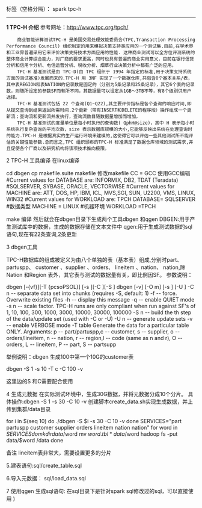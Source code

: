 标签（空格分隔）： spark tpc-h

---
**1 TPC-H 介绍**
参考网址：http://www.tpc.org/tpch/

        商业智能计算测试TPC-H 是美国交易处理效能委员会(TPC,Transaction Processing Performance Council) 组织制定的用来模拟决策支持类应用的一个测试集.目前,在学术界和工业界普遍采用它来评价决策支持技术方面应用的性能. 这种商业测试可以全方位评测系统的整体商业计算综合能力，对厂商的要求更高，同时也具有普遍的商业实用意义，目前在银行信贷分析和信用卡分析、电信运营分析、税收分析、烟草行业决策分析中都有广泛的应用。
        TPC-H 基准测试是由 TPC-D(由 TPC 组织于 1994 年指定的标准,用于决策支持系统方面的测试基准)发展而来的.TPC-H 用 3NF 实现了一个数据仓库,共包含8个基本关系/表，其中表REGION和表NATION的记录数是固定的（分别为5条记录和25条记录），其它6个表的记录数，则随所设定的参数SF而有所不同，其数据量可以设定从1GB～3TB不等，有8个级别供用户选择。
        TPC-H 基准测试包括 22 个查询(Q1~Q22),其主要评价指标是各个查询的响应时间,即从提交查询到结果返回所需时间.2个更新（带有INSERT和DELETE的程序段）操作组成一个更新流；查询流和更新流并发执行，查询流数目随数据量增加而增加。
        TPC-H 基准测试的度量单位是每小时执行的查询数( QphH@size)，其中 H 表示每小时系统执行复杂查询的平均次数，size 表示数据库规模的大小,它能够反映出系统在处理查询时的能力.TPC-H 是根据真实的生产运行环境来建模的,这使得它可以评估一些其他测试所不能评估的关键性能参数.总而言之,TPC 组织颁布的TPC-H 标准满足了数据仓库领域的测试需求,并且促使各个厂商以及研究机构将该项技术推向极限。
2 TPC-H 工具编译 在linux编译

cd dbgen
cp makefile.suite makefile
修改makefile CC = GCC 使用GCC编辑 #Current values for DATABASE are: INFORMIX, DB2, TDAT (Teradata) #SQLSERVER, SYBASE, ORACLE, VECTORWISE #Current values for MACHINE are: ATT, DOS, HP, IBM, ICL, MVS,SGI, SUN, U2200, VMS, LINUX, WIN32 #Current values for WORKLOAD are: TPCH DATABASE= SQLSERVER #数据类型 MACHINE = LINUX #机器环境 WORKLOAD =TPCH

make 编译 然后就会在dbgen目录下生成两个工具dbgen 和qgen DBGEN:用于产生测试库中的数据，生成的数据存储在文本文件中 qgen:用于生成测试数据的sql语句,现在有22条查询,2条更新

3 dbgen工具

TPC-H数据库的组成被定义为由八个单独的表（基本表）组成,分别时part、 partuspp、 customer 、supplier 、orders、 lineitem 、nation、 nation,除Nation 和Region 表外，其它表与测试的数据量有关，即比例因SF。 参数说明：

dbgen [-{vf}][-T {pcsoPSOL}] [-s ][-C ][-S ] dbgen [-v] [-O m] [-s ] [-U ] -C n -- separate data set into chunks (requires -S, default: 1) -f -- force. Overwrite existing files -h -- display this message -q -- enable QUIET mode -s n -- scale factor. TPC-H runs are only compliant when run against SF's of 1, 10, 100, 300, 1000, 3000, 10000, 30000, 100000 -S n -- build the th step of the data/update set (used with -C or -U) -U n -- generate update sets -v -- enable VERBOSE mode -T table Generate the data for a particular table ONLY. Arguments: p -- part/partuspp,c -- customer, s -- supplier, o -- orders/lineitem, n -- nation, r -- region,l -- code (same as n and r), O -- orders, L -- lineitem, P -- part, S -- partsupp

举例说明：dbgen 生成100中第一个10G的customer表

dbgen -S 1 -s 10 -T c -C 100 -v

这里边的S 和C需要配合使用

4 生成元数据 在实际测试环境中，生成30G数据，并将元数据分成10个分片。 具体操作:dbgen -S 1 -s 30 -C 10 -v 创建脚本create_data.sh实现生成数据，并上传到集群/data目录

for i in $(seq 10) do ./dbgen -S $i -s 30 -C 10 -v
done SERVICES="part partuspp customer supplier orders lineitem nation nation" for word in $SERVICES do mkdir data/$word mv $word.tbl* data/$word hadoop fs -put data/$word /data done

备注 lineitem表非常大，需要设置更多的分片

5.建表语句:sql/create_table.sql

6.导入元数据： sql/load_data.sql

7 使用qgen 生成sql语句: 在sql目录下是针对spark sql修改过的sql，可以直接使用 )
